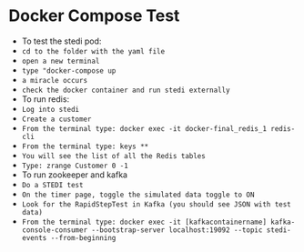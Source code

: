 # Docker Compose Test

- To test the stedi pod: 
- `cd to the folder with the yaml file`
- `open a new terminal`
- `type "docker-compose up`
- `a miracle occurs`
- `check the docker container and run stedi externally`
- To run redis:
- `Log into stedi`
- `Create a customer`
- `From the terminal type: docker exec -it docker-final_redis_1 redis-cli`
- `From the terminal type: keys **`
- `You will see the list of all the Redis tables`
- `Type: zrange Customer 0 -1`
- To run zookeeper and kafka
- `Do a STEDI test`
- `On the timer page, toggle the simulated data toggle to ON`
- `Look for the RapidStepTest in Kafka (you should see JSON with test data)`
- `From the terminal type: docker exec -it [kafkacontainername] kafka-console-consumer --bootstrap-server localhost:19092 --topic stedi-events --from-beginning`